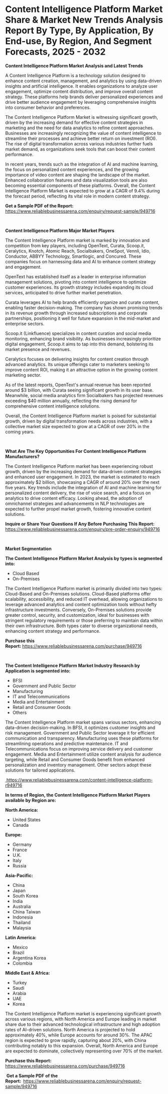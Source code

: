 <p><h1>Content Intelligence Platform Market Share & Market New Trends Analysis Report By Type, By Application, By End-use, By Region, And Segment Forecasts, 2025 - 2032</h1></p><p><strong>Content Intelligence Platform Market Analysis and Latest Trends</strong></p>
<p><p>A Content Intelligence Platform is a technology solution designed to enhance content creation, management, and analytics by using data-driven insights and artificial intelligence. It enables organizations to analyze user engagement, optimize content distribution, and improve overall content strategy. These platforms help brands deliver personalized experiences and drive better audience engagement by leveraging comprehensive insights into consumer behavior and preferences.</p><p>The Content Intelligence Platform Market is witnessing significant growth, driven by the increasing demand for effective content strategies in marketing and the need for data analytics to refine content approaches. Businesses are increasingly recognizing the value of content intelligence to streamline their processes and achieve better return on investment (ROI). The rise of digital transformation across various industries further fuels market demand, as organizations seek tools that can boost their content performance.</p><p>In recent years, trends such as the integration of AI and machine learning, the focus on personalized content experiences, and the growing importance of video content are shaping the landscape of the market. Enhanced collaboration features and data visualization tools are also becoming essential components of these platforms. Overall, the Content Intelligence Platform Market is expected to grow at a CAGR of 9.4% during the forecast period, reflecting its vital role in modern content strategy.</p></p>
<p><strong>Get a Sample PDF of the Report:&nbsp;</strong> <a href="https://www.reliablebusinessarena.com/enquiry/request-sample/949716?utm_campaign=3039&utm_medium=2&utm_source=Github&utm_content=ia&utm_term=17042025&utm_id=content-intelligence-platform">https://www.reliablebusinessarena.com/enquiry/request-sample/949716</a></p>
<p>&nbsp;</p>
<p><strong>Content Intelligence Platform Major Market Players</strong></p>
<p><p>The Content Intelligence Platform market is marked by innovation and competition from key players, including OpenText, Curata, Scoop.it, Ceralytics, Knotch, Atomic Reach, Socialbakers, OneSpot, Vennli, Idio, Conductor, ABBYY Technology, Smartlogic, and Concured. These companies focus on harnessing data and AI to enhance content strategy and engagement.</p><p>OpenText has established itself as a leader in enterprise information management solutions, pivoting into content intelligence to optimize customer experiences. Its growth strategy includes expanding its cloud services, anticipated to drive further market penetration.</p><p>Curata leverages AI to help brands efficiently organize and curate content, enabling faster decision-making. The company has shown promising trends in its revenue growth through increased subscriptions and corporate partnerships, positioning it well for future expansion in the mid-market and enterprise sectors.</p><p>Scoop.it (Linkfluence) specializes in content curation and social media monitoring, enhancing brand visibility. As businesses increasingly prioritize digital engagement, Scoop.it aims to tap into this demand, bolstering its market presence and revenues.</p><p>Ceralytics focuses on delivering insights for content creation through advanced analytics. Its unique offerings cater to marketers seeking to improve content ROI, making it an attractive option in the growing content marketing sector.</p><p>As of the latest reports, OpenText's annual revenue has been reported around $3 billion, with Curata seeing significant growth in its user base. Meanwhile, social media analytics firm Socialbakers has projected revenues exceeding $40 million annually, reflecting the rising demand for comprehensive content intelligence solutions.</p><p>Overall, the Content Intelligence Platform market is poised for substantial growth, driven by digital transformation needs across industries, with a collective market size expected to grow at a CAGR of over 20% in the coming years.</p></p>
<p>&nbsp;</p>
<p><strong>What Are The Key Opportunities For Content Intelligence Platform Manufacturers?</strong></p>
<p><p>The Content Intelligence Platform market has been experiencing robust growth, driven by the increasing demand for data-driven content strategies and enhanced user engagement. In 2023, the market is estimated to reach approximately $2 billion, showcasing a CAGR of around 20% over the next five years. Key trends include the integration of AI and machine learning for personalized content delivery, the rise of voice search, and a focus on analytics to drive content efficacy. Looking ahead, the adoption of omnichannel strategies and advancements in NLP technologies are expected to further propel market growth, fostering innovative content solutions.</p></p>
<p><strong>Inquire or Share Your Questions If Any Before Purchasing This Report:</strong> <a href="https://www.reliablebusinessarena.com/enquiry/pre-order-enquiry/949716?utm_campaign=3039&utm_medium=2&utm_source=Github&utm_content=ia&utm_term=17042025&utm_id=content-intelligence-platform">https://www.reliablebusinessarena.com/enquiry/pre-order-enquiry/949716</a></p>
<p>&nbsp;</p>
<p><strong>Market Segmentation</strong></p>
<p><strong>The Content Intelligence Platform Market Analysis by types is segmented into:</strong></p>
<p><ul><li>Cloud Based</li><li>On-Premises</li></ul></p>
<p><p>The Content Intelligence Platform market is primarily divided into two types: Cloud-Based and On-Premises solutions. Cloud-Based platforms offer scalability, accessibility, and reduced IT overhead, allowing organizations to leverage advanced analytics and content optimization tools without hefty infrastructure investments. Conversely, On-Premises solutions provide greater control, security, and customization, ideal for businesses with stringent regulatory requirements or those preferring to maintain data within their own infrastructure. Both types cater to diverse organizational needs, enhancing content strategy and performance.</p></p>
<p><strong>Purchase this Report:&nbsp;</strong><a href="https://www.reliablebusinessarena.com/purchase/949716?utm_campaign=3039&utm_medium=2&utm_source=Github&utm_content=ia&utm_term=17042025&utm_id=content-intelligence-platform">https://www.reliablebusinessarena.com/purchase/949716</a></p>
<p>&nbsp;</p>
<p><strong>The Content Intelligence Platform Market Industry Research by Application is segmented into:</strong></p>
<p><ul><li>BFSI</li><li>Government and Public Sector</li><li>Manufacturing</li><li>IT and Telecommunications</li><li>Media and Entertainment</li><li>Retail and Consumer Goods</li><li>Others</li></ul></p>
<p><p>The Content Intelligence Platform market spans various sectors, enhancing data-driven decision-making. In BFSI, it optimizes customer insights and risk management. Government and Public Sector leverage it for efficient communication and transparency. Manufacturing uses these platforms for streamlining operations and predictive maintenance. IT and Telecommunications focus on improving service delivery and customer engagement. Media and Entertainment utilize content analysis for audience targeting, while Retail and Consumer Goods benefit from enhanced personalization and inventory management. Other sectors adopt these solutions for tailored applications.</p></p>
<p><a href="https://www.reliablebusinessarena.com/content-intelligence-platform-r949716?utm_campaign=3039&utm_medium=2&utm_source=Github&utm_content=ia&utm_term=17042025&utm_id=content-intelligence-platform">&nbsp;https://www.reliablebusinessarena.com/content-intelligence-platform-r949716</a></p>
<p><strong>In terms of Region, the Content Intelligence Platform Market Players available by Region are:</strong></p>
<p>
    <p> <strong> North America: </strong>
        <ul>
            <li>United States</li>
            <li>Canada</li>
        </ul>
        </p> 
    <p> <strong> Europe: </strong>
        <ul>
            <li>Germany</li>
            <li>France</li>
            <li>U.K.</li>
            <li>Italy</li>
            <li>Russia</li>
        </ul>
        </p> 
    <p> <strong> Asia-Pacific: </strong>
        <ul>
            <li>China</li>
            <li>Japan</li>
            <li>South Korea</li>
            <li>India</li>
            <li>Australia</li>
            <li>China Taiwan</li>
            <li>Indonesia</li>
            <li>Thailand</li>
            <li>Malaysia</li>
        </ul>
        </p> 
    <p> <strong> Latin America: </strong>
        <ul>
            <li>Mexico</li>
            <li>Brazil</li>
            <li>Argentina Korea</li>
            <li>Colombia</li>
        </ul>
        </p> 
    <p> <strong> Middle East & Africa: </strong>
        <ul>
            <li>Turkey</li>
            <li>Saudi</li>
            <li>Arabia</li>
            <li>UAE</li>
            <li>Korea</li>
        </ul>
    </p>
    </p>
<p><p>The Content Intelligence Platform market is experiencing significant growth across various regions, with North America and Europe leading in market share due to their advanced technological infrastructure and high adoption rates of AI-driven solutions. North America is projected to hold approximately 40%, while Europe accounts for around 30%. The APAC region is expected to grow rapidly, capturing about 20%, with China contributing notably to this expansion. Overall, North America and Europe are expected to dominate, collectively representing over 70% of the market.</p></p>
<p><strong>Purchase this Report: </strong><a href="https://www.reliablebusinessarena.com/purchase/949716?utm_campaign=3039&utm_medium=2&utm_source=Github&utm_content=ia&utm_term=17042025&utm_id=content-intelligence-platform">https://www.reliablebusinessarena.com/purchase/949716</a></p>
<p>&nbsp;<strong>Get a Sample PDF of the Report:&nbsp;&nbsp;</strong><a href="https://www.reliablebusinessarena.com/enquiry/request-sample/949716?utm_campaign=3039&utm_medium=2&utm_source=Github&utm_content=ia&utm_term=17042025&utm_id=content-intelligence-platform">https://www.reliablebusinessarena.com/enquiry/request-sample/949716</a></p>
<p><strong></strong></p>
<p><p></p><p></p><p></p></p>